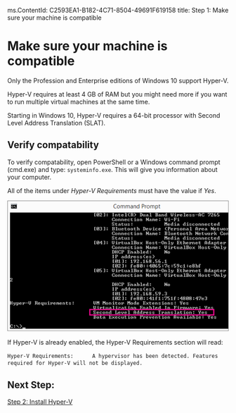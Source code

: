 ms.ContentId: C2593EA1-B182-4C71-8504-49691F619158
title: Step 1: Make sure your machine is compatible

# Make sure your machine is compatible

Only the Profession and Enterprise editions of Windows 10 support Hyper-V. 

Hyper-V requires at least 4 GB of RAM but you might need more if you want to run multiple virtual machines at the same time.

Starting in Windows 10, Hyper-V requires a 64-bit processor with Second Level Address Translation (SLAT).

## Verify compatability

To verify compatability, open PowerShell or a Windows command prompt (cmd.exe) and type: `systeminfo.exe`.  This will give you information about your computer.

All of the items under *Hyper-V Requirements* must have the value if *Yes*.

![](media\systeminfo.png)

	
If Hyper-V is already enabled, the Hyper-V Requirements section will read:  
```
Hyper-V Requirements:      A hypervisor has been detected. Features required for Hyper-V will not be displayed.
```

## Next Step: 
[Step 2: Install Hyper-V](walkthrough_install.md)
